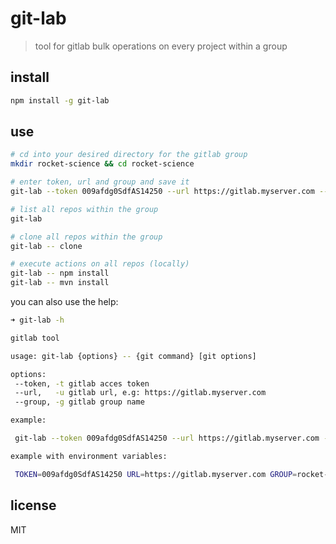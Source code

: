 # git-lab

> tool for gitlab bulk operations on every project within a group

## install

```sh
npm install -g git-lab
```

## use
```sh
# cd into your desired directory for the gitlab group
mkdir rocket-science && cd rocket-science

# enter token, url and group and save it
git-lab --token 009afdg0SdfAS14250 --url https://gitlab.myserver.com --group rocket-science  --save

# list all repos within the group
git-lab

# clone all repos within the group
git-lab -- clone

# execute actions on all repos (locally)
git-lab -- npm install
git-lab -- mvn install
```


you can also use the help:

```sh
➜ git-lab -h

gitlab tool

usage: git-lab {options} -- {git command} [git options]

options:
 --token, -t gitlab acces token
 --url,   -u gitlab url, e.g: https://gitlab.myserver.com
 --group, -g gitlab group name

example:

 git-lab --token 009afdg0SdfAS14250 --url https://gitlab.myserver.com --group rocket-science  --save -- clone

example with environment variables:

 TOKEN=009afdg0SdfAS14250 URL=https://gitlab.myserver.com GROUP=rocket-science git-lab -s -- clone
```

## license

MIT